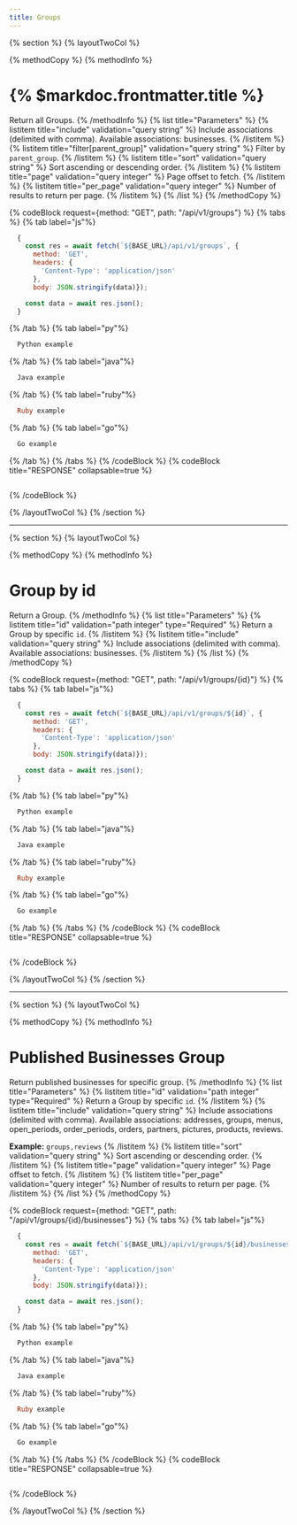 ```yaml
---
title: Groups
---
```

{% section %}
{% layoutTwoCol %}

{% methodCopy %}
{% methodInfo %}
  # {% $markdoc.frontmatter.title %}
  Return all Groups.
{% /methodInfo %}
{% list title="Parameters" %}
  {% listitem title="include" validation="query string" %}
  Include associations (delimited with comma). Available associations: businesses.
  {% /listitem %}
  {% listitem title="filter[parent_group]" validation="query string" %}
  Filter by `parent_group`.
  {% /listitem %}
  {% listitem title="sort" validation="query string" %}
  Sort ascending or descending order.
  {% /listitem %}
  {% listitem title="page" validation="query integer" %}
  Page offset to fetch.
  {% /listitem %}
  {% listitem title="per_page" validation="query integer" %}
  Number of results to return per page.
  {% /listitem %}
{% /list %}
{% /methodCopy %}

{% codeBlock request={method: "GET", path: "/api/v1/groups"} %}
{% tabs %}
  {% tab label="js"%}
  ```js
    {
      const res = await fetch(`${BASE_URL}/api/v1/groups`, {
        method: 'GET',
        headers: {
          'Content-Type': 'application/json'
        },
        body: JSON.stringify(data)});

      const data = await res.json();
    }
  ```
  {% /tab %}
  {% tab label="py"%}
  ```py
    Python example
  ```
  {% /tab %}
  {% tab label="java"%}
  ```java
    Java example
  ```
  {% /tab %}
  {% tab label="ruby"%}
  ```ruby
    Ruby example
  ```
  {% /tab %}
  {% tab label="go"%}
  ```go
    Go example
  ```
  {% /tab %}
{% /tabs %}
{% /codeBlock %}
{% codeBlock title="RESPONSE" collapsable=true %}
  ```json
  ```
{% /codeBlock %}

{% /layoutTwoCol %}
{% /section %}

- - -

{% section %}
{% layoutTwoCol %}

{% methodCopy %}
{% methodInfo %}
  # Group by id
  Return a Group.
{% /methodInfo %}
{% list title="Parameters" %}
  {% listitem title="id" validation="path integer" type="Required" %}
  Return a Group by specific `id`.
  {% /listitem %}
  {% listitem title="include" validation="query string" %}
  Include associations (delimited with comma). Available associations: businesses.
  {% /listitem %}
{% /list %}
{% /methodCopy %}

{% codeBlock request={method: "GET", path: "/api/v1/groups/{id}"} %}
{% tabs %}
  {% tab label="js"%}
  ```js
    {
      const res = await fetch(`${BASE_URL}/api/v1/groups/${id}`, {
        method: 'GET',
        headers: {
          'Content-Type': 'application/json'
        },
        body: JSON.stringify(data)});

      const data = await res.json();
    }
  ```
  {% /tab %}
  {% tab label="py"%}
  ```py
    Python example
  ```
  {% /tab %}
  {% tab label="java"%}
  ```java
    Java example
  ```
  {% /tab %}
  {% tab label="ruby"%}
  ```ruby
    Ruby example
  ```
  {% /tab %}
  {% tab label="go"%}
  ```go
    Go example
  ```
  {% /tab %}
{% /tabs %}
{% /codeBlock %}
{% codeBlock title="RESPONSE" collapsable=true %}
  ```json
  ```
{% /codeBlock %}

{% /layoutTwoCol %}
{% /section %}

- - -

{% section %}
{% layoutTwoCol %}

{% methodCopy %}
{% methodInfo %}
  # Published Businesses Group
  Return published businesses for specific group.
{% /methodInfo %}
{% list title="Parameters" %}
  {% listitem title="id" validation="path integer" type="Required" %}
  Return a Group by specific `id`.
  {% /listitem %}
  {% listitem title="include" validation="query string" %}
  Include associations (delimited with comma). Available associations: addresses, groups, menus, open_periods, order_periods, orders, partners, pictures, products, reviews.

  **Example:** `groups,reviews`
  {% /listitem %}
  {% listitem title="sort" validation="query string" %}
  Sort ascending or descending order.
  {% /listitem %}
  {% listitem title="page" validation="query integer" %}
  Page offset to fetch.
  {% /listitem %}
  {% listitem title="per_page" validation="query integer" %}
  Number of results to return per page.
  {% /listitem %}
{% /list %}
{% /methodCopy %}

{% codeBlock request={method: "GET", path: "/api/v1/groups/{id}/businesses"} %}
{% tabs %}
  {% tab label="js"%}
  ```js
    {
      const res = await fetch(`${BASE_URL}/api/v1/groups/${id}/businesses`, {
        method: 'GET',
        headers: {
          'Content-Type': 'application/json'
        },
        body: JSON.stringify(data)});

      const data = await res.json();
    }
  ```
  {% /tab %}
  {% tab label="py"%}
  ```py
    Python example
  ```
  {% /tab %}
  {% tab label="java"%}
  ```java
    Java example
  ```
  {% /tab %}
  {% tab label="ruby"%}
  ```ruby
    Ruby example
  ```
  {% /tab %}
  {% tab label="go"%}
  ```go
    Go example
  ```
  {% /tab %}
{% /tabs %}
{% /codeBlock %}
{% codeBlock title="RESPONSE" collapsable=true %}
  ```json
  ```
{% /codeBlock %}

{% /layoutTwoCol %}
{% /section %}

